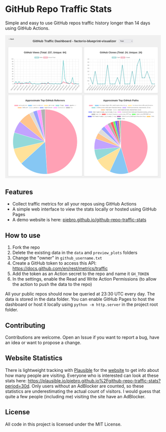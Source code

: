 # GitHub Repo Traffic Stats

Simple and easy to use GitHub repos traffic history longer than 14 days using GitHub Actions.

[![A screenshot of the website.](dashboard_screenshot.png)](https://piebro.github.io/github-repo-traffic-stats)

## Features

- Collect traffic metrics for all your repos using GitHub Actions
- A simple web interface to view the stats locally or hosted using GitHub Pages
- A demo website is here: [piebro.github.io/github-repo-traffic-stats](https://piebro.github.io/github-repo-traffic-stats)

## How to use

1. Fork the repo
2. Delete the existing data in the `data` and `preview_plots` folders
3. Change the "owner" in `github_username.txt`
4. Create a GitHub token to access this API: https://docs.github.com/en/rest/metrics/traffic
5. Add the token as an Action secret to the repo and name it `GH_TOKEN`
6. In the settings, enable the Read and Write Action Permissions (to allow the action to push the data to the repo)

All your public repos should now be queried at 23:30 UTC every day.
The data is stored in the data folder.
You can enable GitHub Pages to host the dashboard or host it locally using `python -m http.server` in the project root folder.

## Contributing

Contributions are welcome. Open an Issue if you want to report a bug, have an idea or want to propose a change.

## Website Statistics

There is lightweight tracking with [Plausible](https://plausible.io/about) for the [website](https://piebro.github.io/github-repo-traffic-stats/) to get info about how many people are visiting. Everyone who is interested can look at these stats here: https://plausible.io/piebro.github.io%2Fgithub-repo-traffic-stats?period=30d. Only users without an AdBlocker are counted, so these statistics are underestimating the actual count of visitors. I would guess that quite a few people (including me) visiting the site have an AdBlocker.

## License

All code in this project is licensed under the MIT License.
